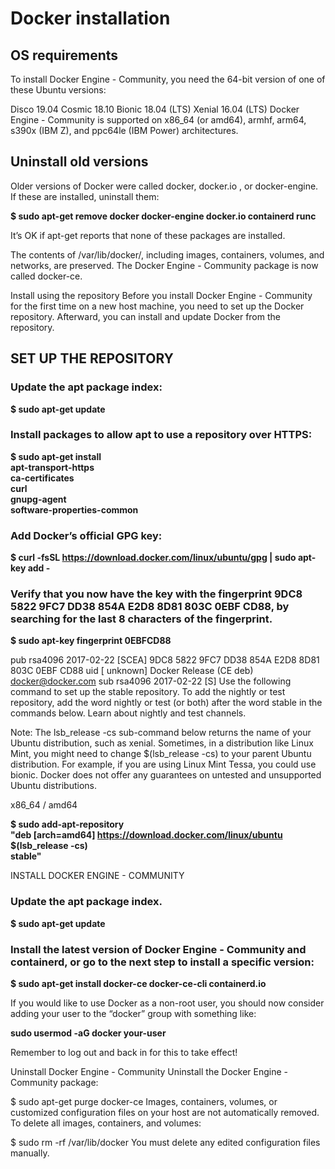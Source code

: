 <h1> Docker installation</h1>

<h2>OS requirements</h2>

<p>To install Docker Engine - Community, you need the 64-bit version of one of these Ubuntu versions:

Disco 19.04
Cosmic 18.10
Bionic 18.04 (LTS)
Xenial 16.04 (LTS)
Docker Engine - Community is supported on x86_64 (or amd64), armhf, arm64, s390x (IBM Z), and ppc64le (IBM Power) architectures.</p>





<h2>Uninstall old versions</h2>
Older versions of Docker were called docker, docker.io , or docker-engine. If these are installed, uninstall them:



<b>$ sudo apt-get remove docker docker-engine docker.io containerd runc</b>



<p>It’s OK if apt-get reports that none of these packages are installed.

The contents of /var/lib/docker/, including images, containers, volumes, and networks, are preserved. The Docker Engine - Community package is now called docker-ce.</p>



<p>Install using the repository
Before you install Docker Engine - Community for the first time on a new host machine, you need to set up the Docker repository. Afterward, you can install and update Docker from the repository.</p>





<h2>SET UP THE REPOSITORY</h2>
<h3>Update the apt package index:</h3>

<b>$ sudo apt-get update</b>

<h3>Install packages to allow apt to use a repository over HTTPS:</h3>

<b>$ sudo apt-get install \
    apt-transport-https \
    ca-certificates \
    curl \
    gnupg-agent \
    software-properties-common</b>



<h3> Add Docker’s official GPG key:</h3>

<b>$ curl -fsSL https://download.docker.com/linux/ubuntu/gpg | sudo apt-key add - </b>




<h3>Verify that you now have the key with the fingerprint 9DC8 5822 9FC7 DD38 854A E2D8 8D81 803C 0EBF CD88, by searching for the last 8 characters of the fingerprint.</h3>

<b> $ sudo apt-key fingerprint 0EBFCD88 </b>
    
pub   rsa4096 2017-02-22 [SCEA]
      9DC8 5822 9FC7 DD38 854A  E2D8 8D81 803C 0EBF CD88
uid           [ unknown] Docker Release (CE deb) <docker@docker.com>
sub   rsa4096 2017-02-22 [S]
Use the following command to set up the stable repository. To add the nightly or test repository, add the word nightly or test (or both) after the word stable in the commands below. Learn about nightly and test channels.

Note: The lsb_release -cs sub-command below returns the name of your Ubuntu distribution, such as xenial. Sometimes, in a distribution like Linux Mint, you might need to change $(lsb_release -cs) to your parent Ubuntu distribution. For example, if you are using Linux Mint Tessa, you could use bionic. Docker does not offer any guarantees on untested and unsupported Ubuntu distributions.

x86_64 / amd64

<b>$ sudo add-apt-repository \
   "deb [arch=amd64] https://download.docker.com/linux/ubuntu \
   $(lsb_release -cs) \
   stable"</b>
   
   
INSTALL DOCKER ENGINE - COMMUNITY


<h3>Update the apt package index.</h3>

<b>$ sudo apt-get update</b>




<h3>Install the latest version of Docker Engine - Community and containerd, or go to the next step to install a specific version:</h3>

<b>$ sudo apt-get install docker-ce docker-ce-cli containerd.io</b>






If you would like to use Docker as a non-root user, you should now consider adding your user to the “docker” group with something like:

  <b> sudo usermod -aG docker your-user </b>
  
  
Remember to log out and back in for this to take effect!



Uninstall Docker Engine - Community
Uninstall the Docker Engine - Community package:

$ sudo apt-get purge docker-ce
Images, containers, volumes, or customized configuration files on your host are not automatically removed. To delete all images, containers, and volumes:

$ sudo rm -rf /var/lib/docker
You must delete any edited configuration files manually.

